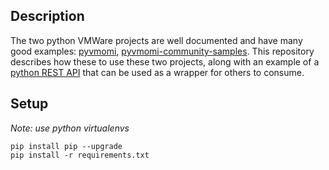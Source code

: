 ## Description

The two python VMWare projects are well documented and have many good examples: [pyvmomi](https://github.com/vmware/pyvmomi), [pyvmomi-community-samples](https://github.com/vmware/pyvmomi-community-samples).  This repository describes how these to use these two projects, along with an example of a [python REST API](http://www.django-rest-framework.org/) that can be used as a wrapper for others to consume.

## Setup
*Note: use python virtualenvs* 

```
pip install pip --upgrade
pip install -r requirements.txt
```
